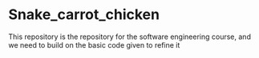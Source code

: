 # Snake_carrot_chicken
This repository is the repository for the software engineering course, and we need to build on the basic code given to refine it
